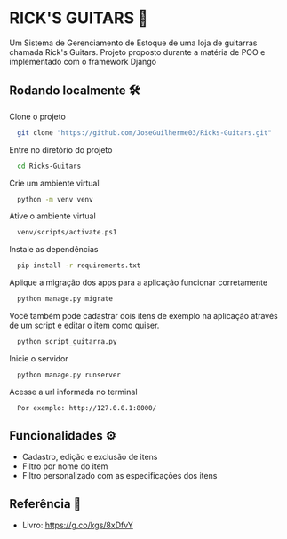 
# RICK'S GUITARS 🎸

Um Sistema de Gerenciamento de Estoque de uma loja de guitarras chamada Rick's Guitars. Projeto proposto durante a matéria de POO e implementado com o framework Django


## Rodando localmente 🛠️

Clone o projeto

```bash
  git clone "https://github.com/JoseGuilherme03/Ricks-Guitars.git"
```

Entre no diretório do projeto

```bash
  cd Ricks-Guitars
```

Crie um ambiente virtual 

```bash
  python -m venv venv
```

Ative o ambiente virtual

```bash
  venv/scripts/activate.ps1
```

Instale as dependências

```bash
  pip install -r requirements.txt
```

Aplique a migração dos apps para a aplicação funcionar corretamente

```bash
  python manage.py migrate
```

Você também pode cadastrar dois itens de exemplo na aplicação através de um script e editar o item como quiser.

```bash
  python script_guitarra.py
```

Inicie o servidor

```bash
  python manage.py runserver
```

Acesse a url informada no terminal

```bash
  Por exemplo: http://127.0.0.1:8000/
```

## Funcionalidades ⚙️

- Cadastro, edição e exclusão de itens
- Filtro por nome do item
- Filtro personalizado com as especificações dos itens


## Referência 🔗

 - Livro: https://g.co/kgs/8xDfvY
